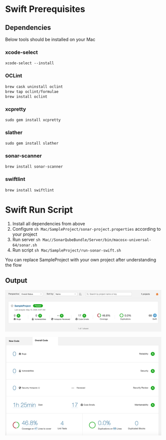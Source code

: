 # Swift Prerequisites #

## Dependencies ##
Below tools should be installed on your Mac

### xcode-select ###
    xcode-select --install
    
### OCLint ###
    brew cask uninstall oclint
    brew tap oclint/formulae
    brew install oclint

### xcpretty ###
    sudo gem install xcpretty
    
### slather ###
    sudo gem install slather
    
### sonar-scanner ###
    brew install sonar-scanner

### swiftlint ###
    brew install swiftlint


# Swift Run Script #
1. Install all dependencies from above
2. Configure `sh Mac/SampleProject/sonar-project.properties` according to your project
3. Run server `sh Mac//SonarQubeBundle/Server/bin/macosx-universal-64/sonar.sh`
4. Run script `sh Mac/SampleProject/run-sonar-swift.sh`

You can replace SampleProject with your own project after understanding the flow

## Output ##
<p>
<img src="https://github.com/hissain/sonarqube-bundle/blob/master/Figures/summary.png" alt="SonarQube Summary" width="800"/>
    
<p>
<img src="https://github.com/hissain/sonarqube-bundle/blob/master/Figures/detail.png" alt="SonarQube Details" width="800"/>

